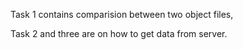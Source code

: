 Task 1 contains comparision between two object files,

Task 2 and three are on how to get data from server.
